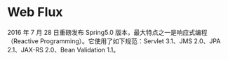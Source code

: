 # Web Flux

2016 年 7 月 28 日重磅发布 Spring5.0 版本，最大特点之一是响应式编程（Reactive Programming）。它使用了如下规范：Servlet 3.1、JMS 2.0、JPA 2.1、JAX-RS 2.0、Bean Validation 1.1。
